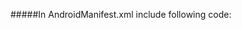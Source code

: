 #####In AndroidManifest.xml include following code:

  <uses-permission android:name="android.permission.WRITE_EXTERNAL_STORAGE" />
